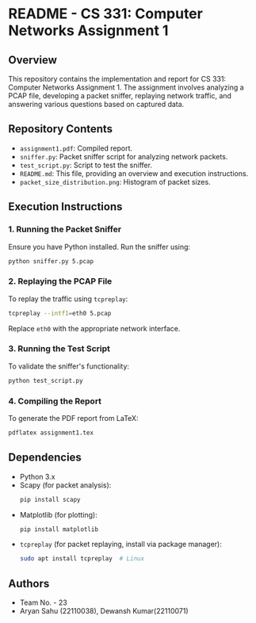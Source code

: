 # README - CS 331: Computer Networks Assignment 1

## Overview
This repository contains the implementation and report for CS 331: Computer Networks Assignment 1. The assignment involves analyzing a PCAP file, developing a packet sniffer, replaying network traffic, and answering various questions based on captured data.

## Repository Contents
- `assignment1.pdf`: Compiled report.
- `sniffer.py`: Packet sniffer script for analyzing network packets.
- `test_script.py`: Script to test the sniffer.
- `README.md`: This file, providing an overview and execution instructions.
- `packet_size_distribution.png`: Histogram of packet sizes.

## Execution Instructions

### 1. Running the Packet Sniffer
Ensure you have Python installed. Run the sniffer using:
```bash
python sniffer.py 5.pcap
```

### 2. Replaying the PCAP File
To replay the traffic using `tcpreplay`:
```bash
tcpreplay --intf1=eth0 5.pcap
```
Replace `eth0` with the appropriate network interface.

### 3. Running the Test Script
To validate the sniffer's functionality:
```bash
python test_script.py
```

### 4. Compiling the Report
To generate the PDF report from LaTeX:
```bash
pdflatex assignment1.tex
```

## Dependencies
- Python 3.x
- Scapy (for packet analysis):
  ```bash
  pip install scapy
  ```
- Matplotlib (for plotting):
  ```bash
  pip install matplotlib
  ```
- `tcpreplay` (for packet replaying, install via package manager):
  ```bash
  sudo apt install tcpreplay  # Linux
  ```

## Authors
- Team No. - 23
- Aryan Sahu (22110038), Dewansh Kumar(22110071)


